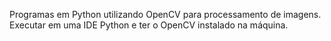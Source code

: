 Programas em Python utilizando OpenCV para processamento de imagens.
Executar em uma IDE Python e ter o OpenCV instalado na máquina.
